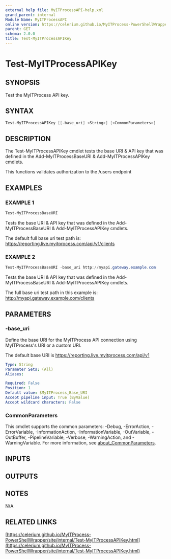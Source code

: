 ```yaml
---
external help file: MyITProcessAPI-help.xml
grand_parent: internal
Module Name: MyITProcessAPI
online version: https://celerium.github.io/MyITProcess-PowerShellWrapper/site/internal/Test-MyITProcessAPIKey.html
parent: GET
schema: 2.0.0
title: Test-MyITProcessAPIKey
---
```


# Test-MyITProcessAPIKey

## SYNOPSIS
Test the MyITProcess API key.

## SYNTAX

```powershell
Test-MyITProcessAPIKey [[-base_uri] <String>] [<CommonParameters>]
```

## DESCRIPTION
The Test-MyITProcessAPIKey cmdlet tests the base URI & API key that was defined in the
Add-MyITProcessBaseURI & Add-MyITProcessAPIKey cmdlets.

This functions validates authorization to the /users endpoint

## EXAMPLES

### EXAMPLE 1
```powershell
Test-MyITProcessBaseURI
```

Tests the base URI & API key that was defined in the
Add-MyITProcessBaseURI & Add-MyITProcessAPIKey cmdlets.

The default full base uri test path is:
    https://reporting.live.myitprocess.com/api/v1/clients

### EXAMPLE 2
```powershell
Test-MyITProcessBaseURI -base_uri http://myapi.gateway.example.com
```

Tests the base URI & API key that was defined in the
Add-MyITProcessBaseURI & Add-MyITProcessAPIKey cmdlets.

The full base uri test path in this example is:
    http://myapi.gateway.example.com/clients

## PARAMETERS

### -base_uri
Define the base URI for the MyITProcess API connection using MyITProcess's URI or a custom URI.

The default base URI is https://reporting.live.myitprocess.com/api/v1

```yaml
Type: String
Parameter Sets: (All)
Aliases:

Required: False
Position: 1
Default value: $MyITProcess_Base_URI
Accept pipeline input: True (ByValue)
Accept wildcard characters: False
```

### CommonParameters
This cmdlet supports the common parameters: -Debug, -ErrorAction, -ErrorVariable, -InformationAction, -InformationVariable, -OutVariable, -OutBuffer, -PipelineVariable, -Verbose, -WarningAction, and -WarningVariable. For more information, see [about_CommonParameters](http://go.microsoft.com/fwlink/?LinkID=113216).

## INPUTS

## OUTPUTS

## NOTES
N\A

## RELATED LINKS

[https://celerium.github.io/MyITProcess-PowerShellWrapper/site/internal/Test-MyITProcessAPIKey.html](https://celerium.github.io/MyITProcess-PowerShellWrapper/site/internal/Test-MyITProcessAPIKey.html)


